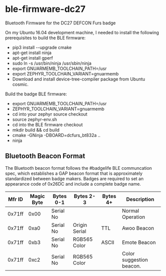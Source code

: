 # ble-firmware-dc27
Bluetooth Firmware for the DC27 DEFCON Furs badge

On my Ubuntu 16.04 development machine, I needed to install the following
prerequisites to build the BLE firmware:
 * pip3 install --upgrade cmake
 * apt-get install ninja
 * apt-get install gperf
 * sudo ln -s /usr/bin/ninja /usr/sbin/ninja
 * export GNUARMEMB_TOOLCHAIN_PATH=/usr
 * export ZEPHYR_TOOLCHAIN_VARIANT=gnuarmemb
 * Download and install device-tree-compiler package from Ubuntu cosmic.

Build the badge BLE firmware:
 * export GNUARMEMB_TOOLCHAIN_PATH=/usr
 * ZEPHYR_TOOLCHAIN_VARIANT=gnuarmemb
 * cd into your zephyr source checkout
 * source zephyr-env.sh
 * cd into the BLE firmware checkout
 * mkdir build && cd build
 * cmake -GNinja -DBOARD=dcfurs_bt832a ..
 * ninja

Bluetooth Beacon Format
-----------------------
The Bluetooth beacon format follows the #badgelife BLE communcation spec,
which establishes a GAP beacon format that is approximately standardized
between badge makers. Badges are required to set an appearance code of
0x26DC and include a complete badge name.

| Mfr ID | Magic Byte | Bytes 0-1 | Bytes 2-3     | Bytes 4+ | Description
|--------| -----------|-----------|---------------|----------|-----------
| 0x71ff | 0x00       | Serial No |               |          | Normal Operation
| 0x71ff | 0xa0       | Serial No | Origin Serial | TTL      | Awoo Beacon
| 0x71ff | 0xb3       | Serial No | RGB565 Color  | ASCII    | Emote Beacon
| 0x71ff | 0xc2       | Serial No | RGB565 Color  |          | Color suggestion beacon.